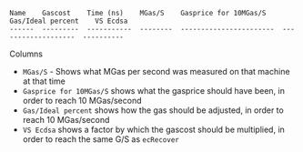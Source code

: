 ```
Name    Gascost    Time (ns)    MGas/S    Gasprice for 10MGas/S    Gas/Ideal percent    VS Ecdsa
------  ---------  -----------  --------  -----------------------  -------------------  ----------
```

Columns

* `MGas/S` - Shows what MGas per second was measured on that machine at that time
* `Gasprice for 10MGas/S` shows what the gasprice should have been, in order to reach 10 MGas/second
* `Gas/Ideal percent` shows how the gas should be adjusted, in order to reach 10 MGas/second
* `VS Ecdsa` shows a factor by which the gascost should be multiplied, in order to reach the same G/S as `ecRecover`
    
